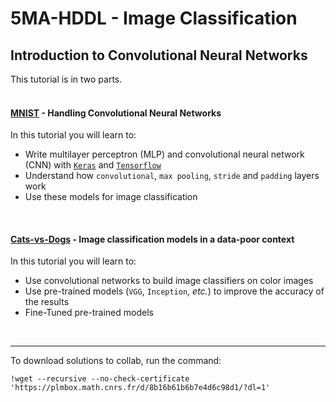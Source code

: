 # 5MA-HDDL - Image Classification
## Introduction to Convolutional Neural Networks


This tutorial is in two parts.
<br><br>

#### [MNIST](MNIST.ipynb) - Handling Convolutional Neural Networks

In this tutorial you will learn to: 
* Write multilayer perceptron (MLP) and convolutional neural network (CNN) with [`Keras`](https://keras.io/) and [`Tensorflow`](https://www.tensorflow.org/)
* Understand how $\texttt{convolutional}$, $\texttt{max pooling}$, $\texttt{stride}$ and $\texttt{padding}$ layers work
* Use these models for image classification

<br>

#### [Cats-vs-Dogs](Cats-vs-Dogs.ipynb) - Image classification models in a data-poor context

In this tutorial you will learn to:
* Use convolutional networks to  build image classifiers on color images
* Use pre-trained models ($\texttt{VGG}$, $\texttt{Inception}$, _etc._) to improve the accuracy of the results
* Fine-Tuned pre-trained models


<br>

---

To download solutions to collab, run the command:
```
!wget --recursive --no-check-certificate 'https://plmbox.math.cnrs.fr/d/8b16b61b6b7e4d6c98d1/?dl=1'
```

